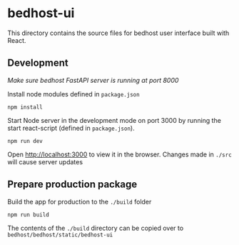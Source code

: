 # bedhost-ui

This directory contains the source files for bedhost user interface built with React.

## Development

_Make sure bedhost FastAPI server is running at port 8000_

Install node modules defined in `package.json`

```
npm install
```

Start Node server in the development mode on port 3000 by running the start react-script (defined in `package.json`).

```
npm run dev
```

Open [http://localhost:3000](http://localhost:3000) to view it in the browser. Changes made in `./src` will cause server updates

## Prepare production package

Build the app for production to the `./build` folder

```
npm run build
```

The contents of the `./build` directory can be copied over to `bedhost/bedhost/static/bedhost-ui`
